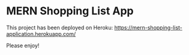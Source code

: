 # MERN Shopping List App

This project has been deployed on Heroku: https://mern-shopping-list-application.herokuapp.com/

Please enjoy!
